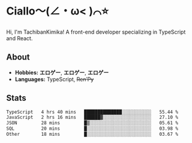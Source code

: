 # Ciallo～(∠・ω< )⌒⭐️

Hi, I'm TachibanKimika! A front-end developer specializing in TypeScript and React.

## About
- **Hobbies:** **エロゲー**, **エロゲー**, **エロゲー**
- **Languages:** TypeScript, ~~Ren’Py~~

## Stats
<!--START_SECTION:waka-->

```txt
TypeScript   4 hrs 40 mins   ██████████████░░░░░░░░░░░   55.44 %
JavaScript   2 hrs 16 mins   ██████▓░░░░░░░░░░░░░░░░░░   27.10 %
JSON         28 mins         █▒░░░░░░░░░░░░░░░░░░░░░░░   05.61 %
SQL          20 mins         █░░░░░░░░░░░░░░░░░░░░░░░░   03.98 %
Other        18 mins         █░░░░░░░░░░░░░░░░░░░░░░░░   03.67 %
```

<!--END_SECTION:waka-->

<!-- ![Metrics](https://metrics.lecoq.io/TachibanaKimika?template=classic&base.activity=0&base.community=0&base.repositories=0&languages=1&isocalendar=1&isocalendar.duration=half-year&languages.limit=8&languages.sections=most-used&languages.colors=github&languages.threshold=0%25&languages.indepth=false&languages.recent.load=300&languages.recent.days=14&config.timezone=Asia%2FShanghai)
 -->
